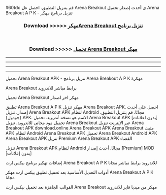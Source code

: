 #60tdo قم بتنزيل التطبيق. احصل عل Arena Breakout  ى أحدث إصدار.تحميل Arena Breakout  A P K - تنزيل برنامج مهكر



<div align="center">
<h3>Download >>>>> <a href="https://ar-sites.web.app/?ar= Arena Breakout ">مهكرArena Breakout  تنزيل برنامج</a></h3><br>

<h3>Download >>>>> <a href="https://ar-sites.web.app/?ar= Arena Breakout ">تحميل Arena Breakout  مهكر</a></h3>
</div>


----------------------------------------------------------

----------------------------------------------------------

----------------------------------------------------------

----------------------------------------------------------


تحميل Arena Breakout  APK - تنزيل برنامج Arena Breakout  A P K مهكرة

Arena Breakout  برابط مباشر للاندرويد

تحميل Arena Breakout  مهكر اخر اصدار

تطبيق Arena Breakout  A P K مهكر
تنزيل Arena Breakout  APK. احصل على أحدث إصدار.
تنزيل Arena Breakout  APK لنظام Android مجانًا.
قم بتنزيل التطبيق. {جودول} APK. الاسم هو نسخة أندرويد.
تحميل Arena Breakout  APK [بدون اعلانات]
تحميل مود مجاني للاندرويد.
تنزيل Arena Breakout  عبر الإنترنت
تنزيل Arena Breakout  APK
download.online Arena Breakout  APK
Arena Breakout  مثبت APK لنظام Android
Arena Breakout  APK
تحميل Arena Breakout  Android APK
Arena Breakout  APK تنزيل Premium
Arena Breakout  APK الفضاء

تنزيل Arena Breakout  APK لنظام Android مجانًا. أحدث إصدار [Premium] MOD [بدون إعلانات]

إضافات تهكير برنامج بيكس ارت Arena Breakout  A P K للاندرويد برابط مباشر مجانا

أدوات التعديل الأساسية بعد تحميل تطبيق بيكس ارت مهكر Arena Breakout  A P K مجانا

القوالب الجاهزة بعد تحميل بيكس ارت Arena Breakout  مهكر من ميديا فاير للاندرويد



